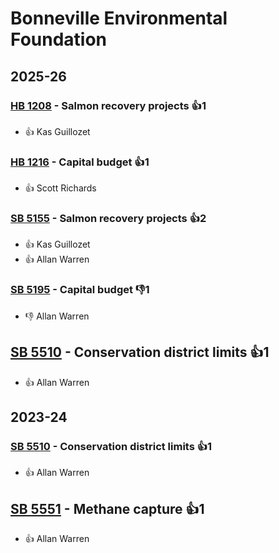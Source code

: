 # Bonneville Environmental Foundation
## 2025-26

### [HB 1208](/bill/2025-26/hb/1208/) - Salmon recovery projects 👍1  
* 👍 Kas Guillozet

### [HB 1216](/bill/2025-26/hb/1216/) - Capital budget 👍1  
* 👍 Scott Richards

### [SB 5155](/bill/2025-26/sb/5155/) - Salmon recovery projects 👍2  
* 👍 Kas Guillozet
* 👍 Allan Warren

### [SB 5195](/bill/2025-26/sb/5195/) - Capital budget  👎1 
* 👎 Allan Warren

## [SB 5510](/bill/2025-26/sb/5510/) - Conservation district limits 👍1  
* 👍 Allan Warren

## 2023-24

### [SB 5510](/bill/2023-24/sb/5510/) - Conservation district limits 👍1  
* 👍 Allan Warren

## [SB 5551](/bill/2023-24/sb/5551/) - Methane capture 👍1  
* 👍 Allan Warren
